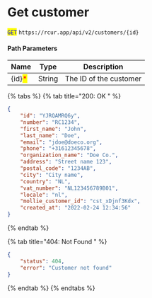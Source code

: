# Get customer

<mark style="color:blue;">`GET`</mark> `https://rcur.app/api/v2/customers/{id}`

#### Path Parameters

| Name                                   | Type   | Description            |
| -------------------------------------- | ------ | ---------------------- |
| {id}<mark style="color:red;">\*</mark> | String | The ID of the customer |

{% tabs %}
{% tab title="200: OK " %}
```json
{
    "id": "YJRQAMRQ6y",
    "number": "RC1234",
    "first_name": "John",
    "last_name": "Doe",
    "email": "jdoe@doeco.org",
    "phone": "+31612345678",
    "organization_name": "Doe Co.",
    "address": "Street name 123",
    "postal_code": "1234AB",
    "city": "City name",
    "country": "NL",
    "vat_number": "NL123456789B01",
    "locale": "nl",
    "mollie_customer_id": "cst_xDjnf3Kdx",
    "created_at": "2022-02-24 12:34:56"
}
```
{% endtab %}

{% tab title="404: Not Found " %}
```json
{
    "status": 404,
    "error": "Customer not found"
}
```
{% endtab %}
{% endtabs %}
